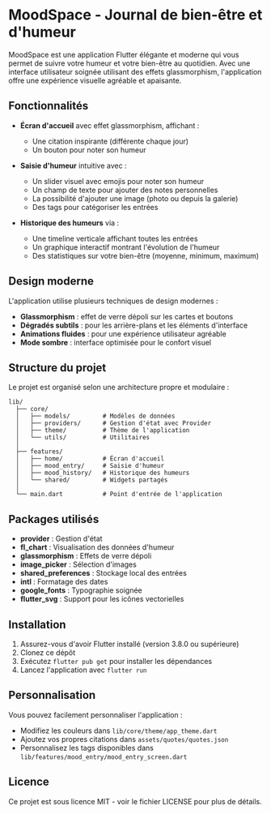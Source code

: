 # MoodSpace - Journal de bien-être et d'humeur

MoodSpace est une application Flutter élégante et moderne qui vous permet de suivre votre humeur et votre bien-être au quotidien. Avec une interface utilisateur soignée utilisant des effets glassmorphism, l'application offre une expérience visuelle agréable et apaisante.

## Fonctionnalités

- **Écran d'accueil** avec effet glassmorphism, affichant :
  - Une citation inspirante (différente chaque jour)
  - Un bouton pour noter son humeur

- **Saisie d'humeur** intuitive avec :
  - Un slider visuel avec emojis pour noter son humeur
  - Un champ de texte pour ajouter des notes personnelles
  - La possibilité d'ajouter une image (photo ou depuis la galerie)
  - Des tags pour catégoriser les entrées

- **Historique des humeurs** via :
  - Une timeline verticale affichant toutes les entrées
  - Un graphique interactif montrant l'évolution de l'humeur
  - Des statistiques sur votre bien-être (moyenne, minimum, maximum)

## Design moderne

L'application utilise plusieurs techniques de design modernes :

- **Glassmorphism** : effet de verre dépoli sur les cartes et boutons
- **Dégradés subtils** : pour les arrière-plans et les éléments d'interface
- **Animations fluides** : pour une expérience utilisateur agréable
- **Mode sombre** : interface optimisée pour le confort visuel

## Structure du projet

Le projet est organisé selon une architecture propre et modulaire :

```
lib/
  ├── core/
  │   ├── models/         # Modèles de données
  │   ├── providers/      # Gestion d'état avec Provider
  │   ├── theme/          # Thème de l'application
  │   └── utils/          # Utilitaires
  │
  ├── features/
  │   ├── home/           # Écran d'accueil
  │   ├── mood_entry/     # Saisie d'humeur
  │   ├── mood_history/   # Historique des humeurs
  │   └── shared/         # Widgets partagés
  │
  └── main.dart           # Point d'entrée de l'application
```

## Packages utilisés

- **provider** : Gestion d'état
- **fl_chart** : Visualisation des données d'humeur
- **glassmorphism** : Effets de verre dépoli
- **image_picker** : Sélection d'images
- **shared_preferences** : Stockage local des entrées
- **intl** : Formatage des dates
- **google_fonts** : Typographie soignée
- **flutter_svg** : Support pour les icônes vectorielles

## Installation

1. Assurez-vous d'avoir Flutter installé (version 3.8.0 ou supérieure)
2. Clonez ce dépôt
3. Exécutez `flutter pub get` pour installer les dépendances
4. Lancez l'application avec `flutter run`

## Personnalisation

Vous pouvez facilement personnaliser l'application :

- Modifiez les couleurs dans `lib/core/theme/app_theme.dart`
- Ajoutez vos propres citations dans `assets/quotes/quotes.json`
- Personnalisez les tags disponibles dans `lib/features/mood_entry/mood_entry_screen.dart`

## Licence

Ce projet est sous licence MIT - voir le fichier LICENSE pour plus de détails.

